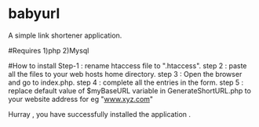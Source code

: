 # babyurl
A simple link shortener application.


#Requires
1)php 
2)Mysql


#How to install 
Step-1 : rename htaccess file to ".htaccess".
step 2 : paste all the files to your web hosts home directory.
step 3 : Open the browser and go to index.php.
step 4 : complete all the entries in the form.
step 5 : replace default value of $myBaseURL variable in GenerateShortURL.php to your website address
for eg  "www.xyz.com"

Hurray , you have successfully installed the application .
